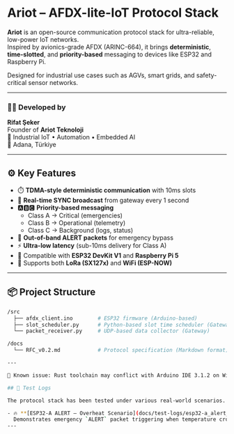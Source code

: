 # Ariot – AFDX-lite-IoT Protocol Stack

**Ariot** is an open-source communication protocol stack for ultra-reliable, low-power IoT networks.  
Inspired by avionics-grade AFDX (ARINC-664), it brings **deterministic**, **time-slotted**, and **priority-based** messaging to devices like ESP32 and Raspberry Pi.

Designed for industrial use cases such as AGVs, smart grids, and safety-critical sensor networks.

---

### 👨‍💻 Developed by  
**Rifat Şeker**  
Founder of **Ariot Teknoloji**  
🔧 Industrial IoT • Automation • Embedded AI  
📍 Adana, Türkiye

---

## ⚙️ Key Features

- ⏱️ **TDMA-style deterministic communication** with 10ms slots
- 🔁 **Real-time SYNC broadcast** from gateway every 1 second
- 🅰️🅱️🅲️ **Priority-based messaging**  
  - Class A → Critical (emergencies)  
  - Class B → Operational (telemetry)  
  - Class C → Background (logs, status)
- 🚨 **Out-of-band ALERT packets** for emergency bypass
- ⚡ **Ultra-low latency** (sub-10ms delivery for Class A)
- 📡 Compatible with **ESP32 DevKit V1** and **Raspberry Pi 5**
- 🛜 Supports both **LoRa (SX127x)** and **WiFi (ESP-NOW)**

---

## 📦 Project Structure

```bash
/src
  ├── afdx_client.ino        # ESP32 firmware (Arduino-based)
  ├── slot_scheduler.py      # Python-based slot time scheduler (Gateway)
  └── packet_receiver.py     # UDP-based data collector (Gateway)

/docs
  └── RFC_v0.2.md            # Protocol specification (Markdown format)

---

📌 Known issue: Rust toolchain may conflict with Arduino IDE 3.1.2 on Windows. See https://github.com/rifatsekerariot/ariot/issues/1#issue-3082451242

## 📑 Test Logs

The protocol stack has been tested under various real-world scenarios.

- 🔥 **[ESP32-A ALERT – Overheat Scenario](docs/test-logs/esp32-a_alert_test.md)**  
  Demonstrates emergency `ALERT` packet triggering when temperature crosses 29.8°C threshold.
---
